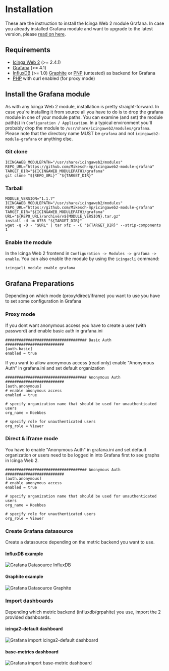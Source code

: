 # Installation

These are the instruction to install the Icinga Web 2 module Grafana.
In case you already installed Grafana module and want to upgrade
to the latest version, please [read on here](05-Upgrading.md).

## Requirements

* [Icinga Web 2](https://www.icinga.com/products/icinga-web-2/) (>= 2.4.1)
* [Grafana](https://grafana.com/) (>= 4.1)
* [InfluxDB](https://docs.influxdata.com/influxdb/) (>= 1.0) [Graphite](https://graphiteapp.org) or [PNP](https://docs.pnp4nagios.org/) (untested) as backend for Grafana
* [PHP](https://www.php.net) with curl enabled (for proxy mode)


## Install the Grafana module

As with any Icinga Web 2 module, installation is pretty straight-forward. In
case you're installing it from source all you have to do is to drop the grafana
module in one of your module paths. You can examine (and set) the module path(s)
in `Configuration / Application`. In a typical environment you'll probably drop the
module to `/usr/share/icingaweb2/modules/grafana`. Please note that the directory
name MUST be `grafana` and not `icingaweb2-module-grafana` or anything else.

### Git clone

```
ICINGAWEB_MODULEPATH="/usr/share/icingaweb2/modules"
REPO_URL="https://github.com/Mikesch-mp/icingaweb2-module-grafana"
TARGET_DIR="${ICINGAWEB_MODULEPATH}/grafana"
git clone "${REPO_URL}" "${TARGET_DIR}"
```

### Tarball

```
MODULE_VERSION="1.1.7"
ICINGAWEB_MODULEPATH="/usr/share/icingaweb2/modules"
REPO_URL="https://github.com/Mikesch-mp/icingaweb2-module-grafana"
TARGET_DIR="${ICINGAWEB_MODULEPATH}/grafana"
URL="${REPO_URL}/archive/v${MODULE_VERSION}.tar.gz"
install -d -m 0755 "${TARGET_DIR}"
wget -q -O - "$URL" | tar xfz - -C "${TARGET_DIR}" --strip-components 1
```

### Enable the module 

In the Icinga Web 2 frontend in `Configuration -> Modules -> grafana -> enable`.
You can also enable the module by using the `icingacli` command:

```
icingacli module enable grafana
```

## Grafana Preparations

Depending on which mode (proxy/direct/iframe) you want to use you have to set some configuration in Grafana

### Proxy mode

If you dont want anonymous access you have to create a user (with password) and enable basic auth in grafana.ini
```
#################################### Basic Auth ##########################
[auth.basic]
enabled = true
```

If you want to allow anonymous access (read only) enable "Anonymous Auth" in grafana.ini and set default organization

```
#################################### Anonymous Auth ##########################
[auth.anonymous]
# enable anonymous access
enabled = true

# specify organization name that should be used for unauthenticated users
org_name = Koebbes

# specify role for unauthenticated users
org_role = Viewer
```

### Direct & iframe mode

You have to enable "Anonymous Auth" in grafana.ini and set default organization or users need
to be logged in into Grafana first to see graphs in Icinga Web 2.

```
#################################### Anonymous Auth ##########################
[auth.anonymous]
# enable anonymous access
enabled = true

# specify organization name that should be used for unauthenticated users
org_name = Koebbes

# specify role for unauthenticated users
org_role = Viewer
```
### Create Grafana datasource

Create a datasource depending on the metric backend you want to use.

#### InfluxDB example
![Grafana Datasource InfluxDB](https://github.com/Mikesch-mp/icingaweb2-module-grafana/raw/master/doc/images/grafana-datasource-influxdb.png "Grafana Datasource InfluxDB")

#### Graphite example
![Grafana Datasource Graphite](https://github.com/Mikesch-mp/icingaweb2-module-grafana/raw/master/doc/images/grafana-datasource-graphite.png "Grafana Datasource Graphite")

### Import dashboards

Depending which metric backend (influxdb/grpahite) you use, import the 2 provided dashboards.

#### icinga2-default dashboard
![Grafana import icinga2-default dashboard](https://github.com/Mikesch-mp/icingaweb2-module-grafana/raw/master/doc/images/grafana-import-icinga2-default-dashboard.png "Grafana import icinga2-default dashboard")

#### base-metrics dashboard
![Grafana import base-metric dashboard](https://github.com/Mikesch-mp/icingaweb2-module-grafana/raw/master/doc/images/grafana-import-base-metrics-dashboard.png "Grafana import base-metric dashboard")

